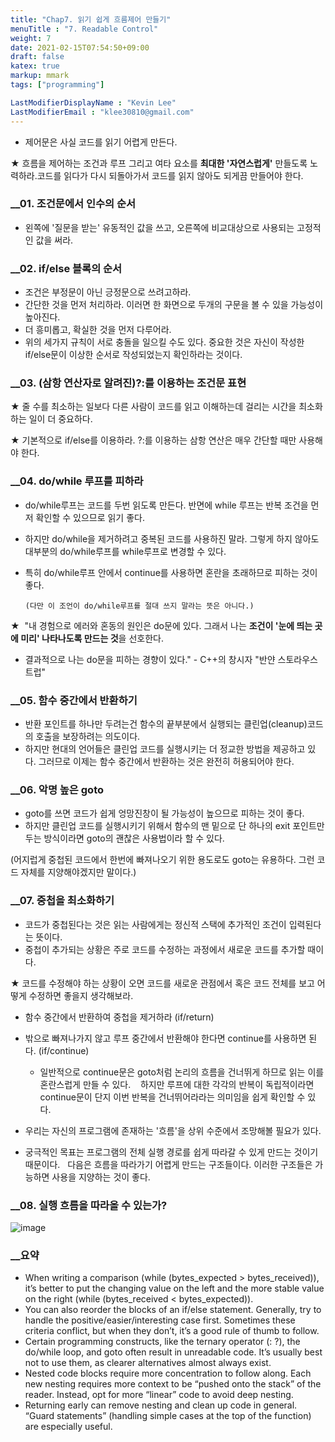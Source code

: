 ```yaml
---
title: "Chap7. 읽기 쉽게 흐름제어 만들기"
menuTitle : "7. Readable Control"
weight: 7
date: 2021-02-15T07:54:50+09:00
draft: false
katex: true
markup: mmark
tags: ["programming"]

LastModifierDisplayName : "Kevin Lee"
LastModifierEmail : "klee30810@gmail.com"
---
```


- 제어문은 사실 코드를 읽기 어렵게 만든다.

★ 흐름을 제어하는 조건과 루프 그리고 여타 요소를 **최대한 '자연스럽게'** 만들도록 노력하라.코드를 읽다가 다시 되돌아가서 코드를 읽지 않아도 되게끔 만들어야 한다.

### __01. 조건문에서 인수의 순서

- 왼쪽에 '질문을 받는' 유동적인 값을 쓰고, 오른쪽에 비교대상으로 사용되는 고정적인 값을 써라.

### __02. if/else 블록의 순서

- 조건은 부정문이 아닌 긍정문으로 쓰려고하라.
- 간단한 것을 먼저 처리하라. 이러면 한 화면으로 두개의 구문을 볼 수 있을 가능성이 높아진다.
- 더 흥미롭고, 확실한 것을 먼저 다루어라.
- 위의 세가지 규칙이 서로 충돌을 일으킬 수도 있다. 중요한 것은 자신이 작성한 if/else문이 이상한 순서로 작성되었는지 확인하라는 것이다.

### __03. (삼항 연산자로 알려진)?:를 이용하는 조건문 표현

★ 줄 수를 최소하는 일보다 다른 사람이 코드를 읽고 이해하는데 걸리는 시간을 최소화하는 일이 더 중요하다.

★ 기본적으로 if/else를 이용하라. ?:를 이용하는 삼항 연산은 매우 간단할 때만 사용해야 한다.

### __04. do/while 루프를 피하라

- do/while루프는 코드를 두번 읽도록 만든다. 반면에 while 루프는 반복 조건을 먼저 확인할 수 있으므로 읽기 좋다.

- 하지만 do/while을 제거하려고 중복된 코드를 사용하진 말라. 그렇게 하지 않아도 대부분의 do/while루프를 while루프로 변경할 수 있다.

- 특히 do/while루프 안에서 continue를 사용하면 혼란을 초래하므로 피하는 것이 좋다.

      (다만 이 조언이 do/while루프를 절대 쓰지 말라는 뜻은 아니다.)

★  "내 경험으로 에러와 혼동의 원인은 do문에 있다. 그래서 나는 **조건이 '눈에 띄는 곳에 미리' 나타나도록 만드는 것**을 선호한다.

- 결과적으로 나는 do문을 피하는 경향이 있다." - C++의 창시자 "반얀 스토라우스트럽"

### __05. 함수 중간에서 반환하기

- 반환 포인트를 하나만 두려는건 함수의 끝부분에서 실행되는 클린업(cleanup)코드의 호출을 보장하려는 의도이다.
- 하지만 현대의 언어들은 클린업 코드를 실행시키는 더 정교한 방법을 제공하고 있다.       그러므로 이제는 함수 중간에서 반환하는 것은 완전히 허용되어야 한다.

### __06. 악명 높은 goto

- goto를 쓰면 코드가 쉽게 엉망진창이 될 가능성이 높으므로 피하는 것이 좋다.
- 하지만 클린업 코드를 실행시키기 위해서 함수의 맨 밑으로 단 하나의 exit 포인트만 두는 방식이라면 goto의 괜찮은 사용법이라 할 수 있다.

(어지럽게 중첩된 코드에서 한번에 빠져나오기 위한 용도로도 goto는 유용하다. 그런 코드 자체를 지양해야겠지만 말이다.)

### __07. 중첩을 최소화하기

- 코드가 중첩된다는 것은 읽는 사람에게는 정신적 스택에 추가적인 조건이 입력된다는 뜻이다.
- 중첩이 추가되는 상황은 주로 코드를 수정하는 과정에서 새로운 코드를 추가할 때이다.

★ 코드를 수정해야 하는 상황이 오면 코드를 새로운 관점에서 혹은 코드 전체를 보고 어떻게 수정하면 좋을지 생각해보라.

- 함수 중간에서 반환하여 중첩을 제거하라 (if/return)
- 밖으로 빠져나가지 않고 루프 중간에서 반환해야 한다면 continue를 사용하면 된다. (if/continue)
  - 일반적으로 continue문은 goto처럼 논리의 흐름을 건너뛰게 하므로 읽는 이를 혼란스럽게 만들 수 있다.    하지만 루프에 대한 각각의 반복이 독립적이라면 continue문이 단지 이번 반복을 건너뛰어라라는 의미임을 쉽게 확인할 수 있다.

- 우리는 자신의 프로그램에 존재하는 '흐름'을 상위 수준에서 조망해볼 필요가 있다.
- 궁극적인 목표는 프로그램의 전체 실행 경로를 쉽게 따라갈 수 있게 만드는 것이기 때문이다.   다음은 흐름을 따라가기 어렵게 만드는 구조들이다. 이러한 구조들은 가능하면 사용을 지양하는 것이 좋다.

### __08. 실행 흐름을 따라올 수 있는가?

![image](/images/compu/readable_code/chap7/Untitled.png)

### __요약

- When writing a comparison (while (bytes_expected > bytes_received)), it’s better to put the changing value on the left and the more stable value on the right (while (bytes_received < bytes_expected)).
- You can also reorder the blocks of an if/else statement. Generally, try to handle the positive/easier/interesting case first. Sometimes these criteria conflict, but when they don’t, it’s a good rule of thumb to follow.
- Certain programming constructs, like the ternary operator (: ?), the do/while loop, and goto often result in unreadable code. It’s usually best not to use them, as clearer alternatives almost always exist.
- Nested code blocks require more concentration to follow along. Each new nesting requires more context to be “pushed onto the stack” of the reader. Instead, opt for more “linear” code to avoid deep nesting.
- Returning early can remove nesting and clean up code in general. “Guard statements”
  (handling simple cases at the top of the function) are especially useful.